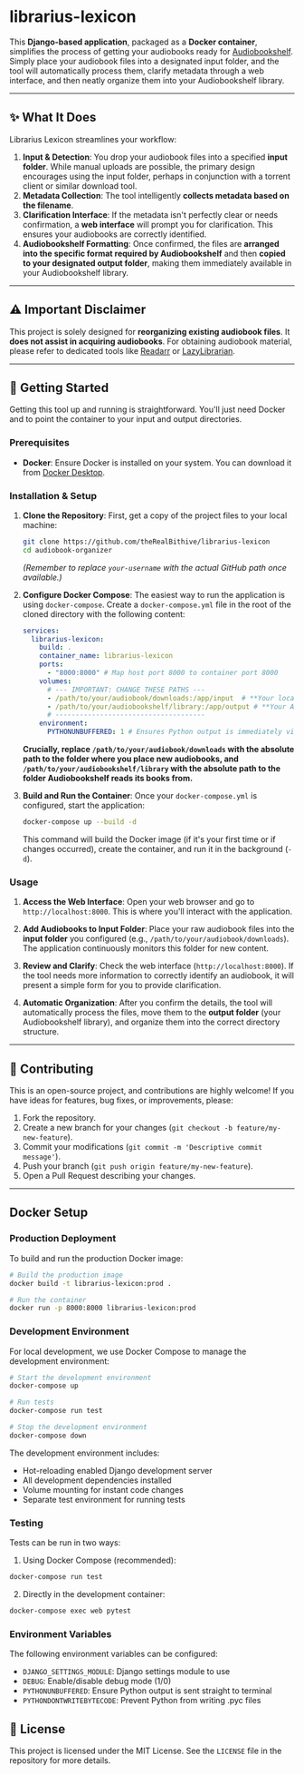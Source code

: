 # librarius-lexicon

This **Django-based application**, packaged as a **Docker container**, simplifies the process of getting your audiobooks ready for [Audiobookshelf](https://www.audiobookshelf.org/). Simply place your audiobook files into a designated input folder, and the tool will automatically process them, clarify metadata through a web interface, and then neatly organize them into your Audiobookshelf library.

-----

## ✨ What It Does

Librarius Lexicon streamlines your workflow:

1.  **Input & Detection**: You drop your audiobook files into a specified **input folder**. While manual uploads are possible, the primary design encourages using the input folder, perhaps in conjunction with a torrent client or similar download tool.
2.  **Metadata Collection**: The tool intelligently **collects metadata based on the filename**.
3.  **Clarification Interface**: If the metadata isn't perfectly clear or needs confirmation, a **web interface** will prompt you for clarification. This ensures your audiobooks are correctly identified.
4.  **Audiobookshelf Formatting**: Once confirmed, the files are **arranged into the specific format required by Audiobookshelf** and then **copied to your designated output folder**, making them immediately available in your Audiobookshelf library.

-----

## ⚠️ Important Disclaimer

This project is solely designed for **reorganizing existing audiobook files**. It **does not assist in acquiring audiobooks**. For obtaining audiobook material, please refer to dedicated tools like [Readarr](https://readarr.com/) or [LazyLibrarian](https://lazylibrarian.gitlab.io/).

-----

## 🚀 Getting Started

Getting this tool up and running is straightforward. You'll just need Docker and to point the container to your input and output directories.

### Prerequisites

  * **Docker**: Ensure Docker is installed on your system. You can download it from [Docker Desktop](https://www.docker.com/products/docker-desktop).

### Installation & Setup

1.  **Clone the Repository**:
    First, get a copy of the project files to your local machine:

    ```bash
    git clone https://github.com/theRealBithive/librarius-lexicon
    cd audiobook-organizer
    ```

    *(Remember to replace `your-username` with the actual GitHub path once available.)*

2.  **Configure Docker Compose**:
    The easiest way to run the application is using `docker-compose`. Create a `docker-compose.yml` file in the root of the cloned directory with the following content:

    ```yaml
    services:
      librarius-lexicon:
        build: .
        container_name: librarius-lexicon
        ports:
          - "8000:8000" # Map host port 8000 to container port 8000
        volumes:
          # --- IMPORTANT: CHANGE THESE PATHS ---
          - /path/to/your/audiobook/downloads:/app/input  # **Your local folder for new audiobooks**
          - /path/to/your/audiobookshelf/library:/app/output # **Your Audiobookshelf library folder**
          # -------------------------------------
        environment:
          PYTHONUNBUFFERED: 1 # Ensures Python output is immediately visible in logs
    ```

    **Crucially, replace `/path/to/your/audiobook/downloads` with the absolute path to the folder where you place new audiobooks, and `/path/to/your/audiobookshelf/library` with the absolute path to the folder Audiobookshelf reads its books from.**

3.  **Build and Run the Container**:
    Once your `docker-compose.yml` is configured, start the application:

    ```bash
    docker-compose up --build -d
    ```

    This command will build the Docker image (if it's your first time or if changes occurred), create the container, and run it in the background (`-d`).

### Usage

1.  **Access the Web Interface**:
    Open your web browser and go to `http://localhost:8000`. This is where you'll interact with the application.

2.  **Add Audiobooks to Input Folder**:
    Place your raw audiobook files into the **input folder** you configured (e.g., `/path/to/your/audiobook/downloads`). The application continuously monitors this folder for new content.

3.  **Review and Clarify**:
    Check the web interface (`http://localhost:8000`). If the tool needs more information to correctly identify an audiobook, it will present a simple form for you to provide clarification.

4.  **Automatic Organization**:
    After you confirm the details, the tool will automatically process the files, move them to the **output folder** (your Audiobookshelf library), and organize them into the correct directory structure.

-----

## 🤝 Contributing

This is an open-source project, and contributions are highly welcome\! If you have ideas for features, bug fixes, or improvements, please:

1.  Fork the repository.
2.  Create a new branch for your changes (`git checkout -b feature/my-new-feature`).
3.  Commit your modifications (`git commit -m 'Descriptive commit message'`).
4.  Push your branch (`git push origin feature/my-new-feature`).
5.  Open a Pull Request describing your changes.

-----


## Docker Setup

### Production Deployment

To build and run the production Docker image:

```bash
# Build the production image
docker build -t librarius-lexicon:prod .

# Run the container
docker run -p 8000:8000 librarius-lexicon:prod
```

### Development Environment

For local development, we use Docker Compose to manage the development environment:

```bash
# Start the development environment
docker-compose up

# Run tests
docker-compose run test

# Stop the development environment
docker-compose down
```

The development environment includes:
- Hot-reloading enabled Django development server
- All development dependencies installed
- Volume mounting for instant code changes
- Separate test environment for running tests

### Testing

Tests can be run in two ways:

1. Using Docker Compose (recommended):
```bash
docker-compose run test
```

2. Directly in the development container:
```bash
docker-compose exec web pytest
```

### Environment Variables

The following environment variables can be configured:

- `DJANGO_SETTINGS_MODULE`: Django settings module to use
- `DEBUG`: Enable/disable debug mode (1/0)
- `PYTHONUNBUFFERED`: Ensure Python output is sent straight to terminal
- `PYTHONDONTWRITEBYTECODE`: Prevent Python from writing .pyc files


## 📄 License

This project is licensed under the MIT License. See the `LICENSE` file in the repository for more details.